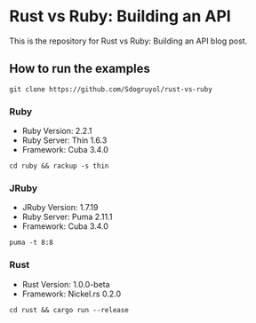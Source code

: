 # Rust vs Ruby: Building an API

This is the repository for Rust vs Ruby: Building an API blog post.

## How to run the examples

	git clone https://github.com/Sdogruyol/rust-vs-ruby

### Ruby

* Ruby Version: 2.2.1
* Ruby Server: Thin 1.6.3
* Framework: Cuba 3.4.0

```
cd ruby && rackup -s thin
```

### JRuby

* JRuby Version: 1.7.19
* Ruby Server: Puma 2.11.1
* Framework: Cuba 3.4.0

```
puma -t 8:8
```

### Rust

* Rust Version: 1.0.0-beta
* Framework: Nickel.rs 0.2.0

```
cd rust && cargo run --release
```
